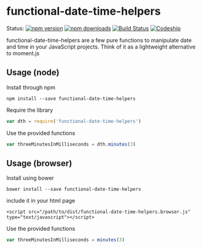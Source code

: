 # functional-date-time-helpers

Status:
[![npm version](https://img.shields.io/npm/v/functional-date-time-helpers.svg?style=flat-square)](https://www.npmjs.com/package/functional-date-time-helpers)
[![npm downloads](https://img.shields.io/npm/dm/functional-date-time-helpers.svg?style=flat-square)](http://npm-stat.com/charts.html?package=functional-date-time-helpers&from=2016-04-01)
[![Build Status](https://img.shields.io/snap-ci/webmatze/functional-date-time-helpers/master.svg?style=flat-square)](https://snap-ci.com/webmatze/functional-date-time-helpers)
[![Codeship](https://codeship.com/projects/1bdd1ab0-e969-0133-6d7c-06e5be4c5162/status?branch=master)](https://codeship.com/projects/147603)

functional-date-time-helpers are a few pure functions to manipulate date and time in your JavaScript projects. Think of it as a lightweight alternative to moment.js

## Usage (node)

Install through npm

````
npm install --save functional-date-time-helpers
````

Require the library

````javascript
var dth = require('functional-date-time-helpers')
````

Use the provided functions

````javascript
var threeMinutesInMilliseconds = dth.minutes(3)
````

## Usage (browser)

Install using bower

````
bower install --save functional-date-time-helpers
````

include it in your html page

````
<script src="/path/to/dist/functional-date-time-helpers.browser.js" type="text/javascript"></script>
````

Use the provided functions

````javascript
var threeMinutesInMilliseconds = minutes(3)
````
